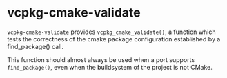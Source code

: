 # vcpkg-cmake-validate

`vcpkg-cmake-validate` provides `vcpkg_cmake_validate()`,
a function which tests the correctness of the cmake package configuration
established by a find_package() call.

This function should almost always be used when a port supports
`find_package()`, even when the buildsystem of the project is not CMake.
